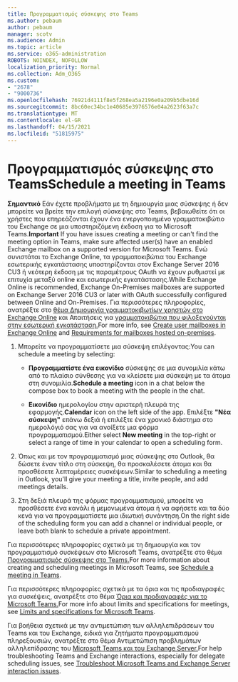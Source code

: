 ```yaml
---
title: Προγραμματισμός σύσκεψης στο Teams
ms.author: pebaum
author: pebaum
manager: scotv
ms.audience: Admin
ms.topic: article
ms.service: o365-administration
ROBOTS: NOINDEX, NOFOLLOW
localization_priority: Normal
ms.collection: Adm_O365
ms.custom:
- "2678"
- "9000736"
ms.openlocfilehash: 76921d4111f8e5f268ea5a2196e0a209b5dbe16d
ms.sourcegitcommit: 8bc60ec34bc1e40685e3976576e04a2623f63a7c
ms.translationtype: MT
ms.contentlocale: el-GR
ms.lasthandoff: 04/15/2021
ms.locfileid: "51815975"
---
```

# <a name="schedule-a-meeting-in-teams"></a><span data-ttu-id="d92a6-102">Προγραμματισμός σύσκεψης στο Teams</span><span class="sxs-lookup"><span data-stu-id="d92a6-102">Schedule a meeting in Teams</span></span>

<span data-ttu-id="d92a6-103">**Σημαντικό** Εάν έχετε προβλήματα με τη δημιουργία μιας σύσκεψης ή δεν μπορείτε να βρείτε την επιλογή σύσκεψης στο Teams, βεβαιωθείτε ότι οι χρήστες που επηρεάζονται έχουν ένα ενεργοποιημένο γραμματοκιβώτιο του Exchange σε μια υποστηριζόμενη έκδοση για το Microsoft Teams.</span><span class="sxs-lookup"><span data-stu-id="d92a6-103">**Important** If you have issues creating a meeting or can't find the meeting option in Teams, make sure affected user(s) have an enabled Exchange mailbox on a supported version for Microsoft Teams.</span></span> <span data-ttu-id="d92a6-104">Ενώ συνιστάται το Exchange Online, τα γραμματοκιβώτια του Exchange εσωτερικής εγκατάστασης υποστηρίζονται στον Exchange Server 2016 CU3 ή νεότερη έκδοση με τις παραμέτρους OAuth να έχουν ρυθμιστεί με επιτυχία μεταξύ online και εσωτερικής εγκατάστασης.</span><span class="sxs-lookup"><span data-stu-id="d92a6-104">While Exchange Online is recommended, Exchange On-Premises mailboxes are supported on Exchange Server 2016 CU3 or later with OAuth successfully configured between Online and On-Premises.</span></span> <span data-ttu-id="d92a6-105">Για περισσότερες πληροφορίες, ανατρέξτε στο [θέμα Δημιουργία γραμματοκιβωτίων χρηστών στο Exchange Online](https://docs.microsoft.com/exchange/recipients-in-exchange-online/create-user-mailboxes) και Απαιτήσεις για [γραμματοκιβώτια που φιλοξενούνται στην εσωτερική εγκατάσταση.](https://docs.microsoft.com/microsoftteams/exchange-teams-interact#requirements-for-mailboxes-hosted-on-premises)</span><span class="sxs-lookup"><span data-stu-id="d92a6-105">For more info, see [Create user mailboxes in Exchange Online](https://docs.microsoft.com/exchange/recipients-in-exchange-online/create-user-mailboxes) and [Requirements for mailboxes hosted on-premises](https://docs.microsoft.com/microsoftteams/exchange-teams-interact#requirements-for-mailboxes-hosted-on-premises).</span></span> 

1. <span data-ttu-id="d92a6-106">Μπορείτε να προγραμματίσετε μια σύσκεψη επιλέγοντας:</span><span class="sxs-lookup"><span data-stu-id="d92a6-106">You can schedule a meeting by selecting:</span></span>

    - <span data-ttu-id="d92a6-107">**Προγραμματίστε ένα εικονίδιο** σύσκεψης σε μια συνομιλία κάτω από το πλαίσιο σύνθεσης για να κλείσετε μια σύσκεψη με τα άτομα στη συνομιλία.</span><span class="sxs-lookup"><span data-stu-id="d92a6-107">**Schedule a meeting** icon in a chat below the compose box to book a meeting with the people in the chat.</span></span>

    - <span data-ttu-id="d92a6-108">**Εικονίδιο** ημερολογίου στην αριστερή πλευρά της εφαρμογής.</span><span class="sxs-lookup"><span data-stu-id="d92a6-108">**Calendar** icon on the left side of the app.</span></span> <span data-ttu-id="d92a6-109">Επιλέξτε **"Νέα σύσκεψη"** επάνω δεξιά ή επιλέξτε ένα χρονικό διάστημα στο ημερολόγιό σας για να ανοίξετε μια φόρμα προγραμματισμού.</span><span class="sxs-lookup"><span data-stu-id="d92a6-109">Either select **New meeting** in the top-right or select a range of time in your calendar to open a scheduling form.</span></span>

2. <span data-ttu-id="d92a6-110">Όπως και με τον προγραμματισμό μιας σύσκεψης στο Outlook, θα δώσετε έναν τίτλο στη σύσκεψη, θα προσκαλέσετε άτομα και θα προσθέσετε λεπτομέρειες συσκέψεων.</span><span class="sxs-lookup"><span data-stu-id="d92a6-110">Similar to scheduling a meeting in Outlook, you'll give your meeting a title, invite people, and add meetings details.</span></span>

3. <span data-ttu-id="d92a6-111">Στη δεξιά πλευρά της φόρμας προγραμματισμού, μπορείτε να προσθέσετε ένα κανάλι ή μεμονωμένα άτομα ή να αφήσετε και τα δύο κενά για να προγραμματίσετε μια ιδιωτική συνάντηση.</span><span class="sxs-lookup"><span data-stu-id="d92a6-111">On the right side of the scheduling form you can add a channel or individual people, or leave both blank to schedule a private appointment.</span></span>

<span data-ttu-id="d92a6-112">Για περισσότερες πληροφορίες σχετικά με τη δημιουργία και τον προγραμματισμό συσκέψεων στο Microsoft Teams, ανατρέξτε στο θέμα [Προγραμματισμός σύσκεψης στο Teams.](https://support.office.com/article/Schedule-a-meeting-in-Teams-943507a9-8583-4c58-b5d2-8ec8265e04e5)</span><span class="sxs-lookup"><span data-stu-id="d92a6-112">For more information about creating and scheduling meetings in Microsoft Teams, see [Schedule a meeting in Teams](https://support.office.com/article/Schedule-a-meeting-in-Teams-943507a9-8583-4c58-b5d2-8ec8265e04e5).</span></span>

<span data-ttu-id="d92a6-113">Για περισσότερες πληροφορίες σχετικά με τα όρια και τις προδιαγραφές για συσκέψεις, ανατρέξτε στο θέμα [Όρια και προδιαγραφές για το Microsoft Teams.](https://docs.microsoft.com/microsoftteams/limits-specifications-teams#meetings-and-calls)</span><span class="sxs-lookup"><span data-stu-id="d92a6-113">For more info about limits and specifications for meetings, see [Limits and specifications for Microsoft Teams](https://docs.microsoft.com/microsoftteams/limits-specifications-teams#meetings-and-calls).</span></span>

<span data-ttu-id="d92a6-114">Για βοήθεια σχετικά με την αντιμετώπιση των αλληλεπιδράσεων του Teams και του Exchange, ειδικά για ζητήματα προγραμματισμού πληρεξουσιών, ανατρέξτε στο θέμα Αντιμετώπιση προβλημάτων αλληλεπίδρασης του [Microsoft Teams και του Exchange Server.](https://docs.microsoft.com/microsoftteams/troubleshoot/known-issues/teams-exchange-interaction-issue)</span><span class="sxs-lookup"><span data-stu-id="d92a6-114">For help troubleshooting Teams and Exchange interactions, especially for delegate scheduling issues, see [Troubleshoot Microsoft Teams and Exchange Server interaction issues](https://docs.microsoft.com/microsoftteams/troubleshoot/known-issues/teams-exchange-interaction-issue).</span></span>
